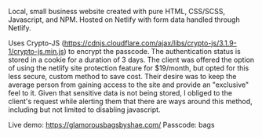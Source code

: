 Local, small business website created with pure HTML, CSS/SCSS, Javascript, and NPM. Hosted on Netlify with form data handled through Netlify.

Uses Crypto-JS (https://cdnjs.cloudflare.com/ajax/libs/crypto-js/3.1.9-1/crypto-js.min.js) to encrypt the passcode. The authentication status is stored in a cookie for a duration of 3 days. The client was offered the option of using the netlify site protection feature for $19/month, but opted for this less secure, custom method to save cost. Their desire was to keep the average person from gaining access to the site and provide an "exclusive" feel to it. Given that sensitive data is not being stored, I obliged to the client's request while alerting them that there are ways around this method, including but not limited to disabling javascript.

Live demo: https://glamorousbagsbyshae.com/
Passcode: bags
